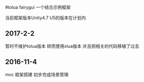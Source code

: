 #tolua fairygui 一个结合示例框架

当前框架版本Unity4.7 U5的版本在计划内

## 2017-2-2

暂时不维护tolua版本 转而使用xlua版本 并且把相关的代码移植了过去

## 2016-11-4 
mvc 框架搭建
初步完成场景管理

